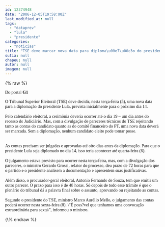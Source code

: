 ```yaml
---
id: 12374948
date: "2006-12-05T19:58:00Z"
last_modified_at: null
tags:
  - "dataprev"
  - "lula"
  - "presidente"
categories:
  - "noticias"
title: "TSE deve marcar nova data para diploma\u00e7\u00e3o do presidente Lula"
sutia: null
chapeu: null
autor: null
imagem: null
---
```

{\% raw %}
<p><P><FONT face=Verdana>Do&nbsp;portal&nbsp;<STRONG>G1</STRONG></FONT></P></p>
<p><P><FONT face=Verdana>O Tribunal Superior Eleitoral (TSE) deve decidir, nesta terça-feira (5), uma nova data para a diplomação do presidente Lula, prevista inicialmente para o próximo dia 14. <BR><BR>Pelo calendário eleitoral, a cerimônia deveria ocorrer até o dia 19 – um dia antes do recesso do Judiciário. Mas, com a divulgação de pareceres técnicos do TSE rejeitando tanto as contas do candidato quanto as do comitê financeiro do PT, uma nova data deverá ser marcada. Sem a diplomação, nenhum candidato eleito pode tomar posse.<BR><BR><BR>As contas precisam ser julgadas e aprovadas até oito dias antes da diplomação. Para que o presidente Lula seja diplomado no dia 14, isso teria acontecer até quarta-feira (6). <BR><BR>O julgamento estava previsto para ocorrer nesta terça-feira, mas, com a divulgação dos pareceres, o ministro Gerardo Grossi, relator do processo, deu prazo de 72 horas para que o partido e o presidente analisem a documentação e apresentem suas justificativas.<BR><BR>Além disso, o procurador-geral eleitoral, Antonio Fernando de Souza, tem que emitir um outro parecer. O prazo para isso é de 48 horas. Só depois de todo esse trâmite é que o plenário do tribunal dá a palavra final sobre o assunto, aprovando ou rejeitando as contas.<BR><BR>Segundo o presidente do TSE, ministro Marco Aurélio Mello, o julgamento das contas poderá ocorrer nesta sexta-feira (8). \"É poss?vel que tenhamos uma convocação extraordinária para sexta\", informou o ministro.<BR></P></FONT> </p>
{\% endraw %}